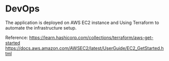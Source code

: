 # DevOps
The application is deployed on AWS EC2 instance and Using Terraform to automate the infrastructure setup.

Reference:
https://learn.hashicorp.com/collections/terraform/aws-get-started
https://docs.aws.amazon.com/AWSEC2/latest/UserGuide/EC2_GetStarted.html
